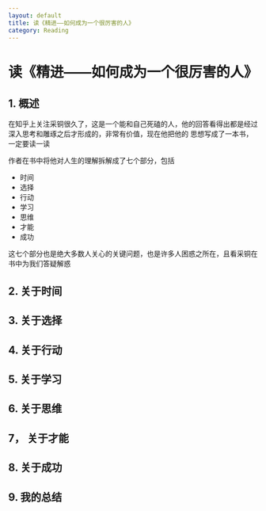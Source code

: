 ```yaml
---
layout: default
title: 读《精进——如何成为一个很厉害的人》
category: Reading
---
```


# 读《精进——如何成为一个很厉害的人》

## 1. 概述

在知乎上关注采铜很久了，这是一个能和自己死磕的人，他的回答看得出都是经过深入思考和雕琢之后才形成的，非常有价值，现在他把他的
思想写成了一本书，一定要读一读

作者在书中将他对人生的理解拆解成了七个部分，包括

* 时间
* 选择
* 行动
* 学习
* 思维
* 才能
* 成功

这七个部分也是绝大多数人关心的关键问题，也是许多人困惑之所在，且看采铜在书中为我们答疑解惑

## 2. 关于时间

## 3. 关于选择

## 4. 关于行动

## 5. 关于学习

## 6. 关于思维

## 7， 关于才能

## 8. 关于成功

## 9. 我的总结


